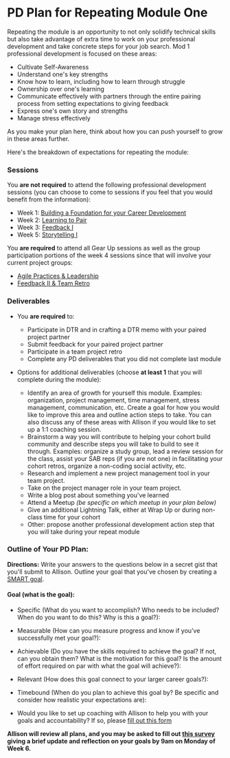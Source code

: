 # PD Plan for Repeating Module One
Repeating the module is an opportunity to not only solidify technical skills but also take advantage of extra time to work on your professional development and take concrete steps for your job search. Mod 1 professional development is focused on these areas:

* Cultivate Self-Awareness
* Understand one's key strengths
* Know how to learn, including how to learn through struggle
* Ownership over one's learning
* Communicate effectively with partners through the entire pairing process from setting expectations to giving feedback
* Express one's own story and strengths
* Manage stress effectively

As you make your plan here, think about how you can push yourself to grow in these areas further.

Here's the breakdown of expectations for repeating the module:

### Sessions
You **are not required** to attend the following professional development sessions (you can choose to come to sessions if you feel that you would benefit from the information):
   * Week 1: [Building a Foundation for your Career Development](https://github.com/turingschool/career-development-curriculum/blob/master/module_one/building_a_foundation.md) 
   * Week 2: [Learning to Pair](https://github.com/turingschool/career-development-curriculum/blob/master/module_one/learning_to_pair.md) 
   * Week 3: [Feedback I](https://github.com/turingschool/career-development-curriculum/blob/master/module_one/feedback_i.md)
   * Week 5: [Storytelling I](https://github.com/turingschool/career-development-curriculum/blob/master/module_one/storytelling_i.md)

You **are required** to attend all Gear Up sessions as well as the group participation portions of the week 4 sessions since that will involve your current project groups:
   * [Agile Practices & Leadership](https://github.com/turingschool/career-development-curriculum/blob/master/module_one/agile_practices_and_leadership.md)
   * [Feedback II & Team Retro](https://github.com/turingschool/career-development-curriculum/tree/master/module_one)
    
### Deliverables
* You **are required** to:
   * Participate in DTR and in crafting a DTR memo with your paired project partner
   * Submit feedback for your paired project partner
   * Participate in a team project retro
   * Complete any PD deliverables that you did not complete last module

* Options for additional deliverables (choose **at least 1** that you will complete during the module):
   * Identify an area of growth for yourself this module. Examples: organization, project management, time management, stress management, communication, etc. Create a goal for how you would like to improve this area and outline action steps to take. You can also discuss any of these areas with Allison if you would like to set up a 1:1 coaching session.
   * Brainstorm a way you will contribute to helping your cohort build community and describe steps you will take to build to see it through. Examples: organize a study group, lead a review session for the class, assist your SAB reps (if you are not one) in facilitating your cohort retros, organize a non-coding social activity, etc.
   * Research and implement a new project management tool in your team project.
   * Take on the project manager role in your team project. 
   * Write a blog post about something you've learned
   * Attend a Meetup *(be specific on which meetup in your plan below)*
   * Give an additional Lightning Talk, either at Wrap Up or during non-class time for your cohort
   * Other: propose another professional development action step that you will take during your repeat module

### Outline of Your PD Plan:
**Directions:** Write your answers to the questions below in a secret gist that you'll submit to Allison. Outline your goal that you've chosen by creating a [SMART goal](https://www.smartsheet.com/blog/essential-guide-writing-smart-goals). 

#### Goal (what is the goal): 

* Specific (What do you want to accomplish? Who needs to be included? When do you want to do this? Why is this a goal?): 

* Measurable (How can you measure progress and know if you’ve successfully met your goal?):

* Achievable (Do you have the skills required to achieve the goal? If not, can you obtain them? What is the motivation for this goal? Is the amount of effort required on par with what the goal will achieve?):

* Relevant (How does this goal connect to your larger career goals?):

* Timebound (When do you plan to achieve this goal by? Be specific and consider how realistic your expectations are):

* Would you like to set up coaching with Allison to help you with your goals and accountability? If so, please [fill out this form](https://goo.gl/forms/Z57ywysDRqhOKfHD2)

**Allison will review all plans, and you may be asked to fill out [this survey](https://goo.gl/forms/yY8pd8bcJGV3bPwq2) giving a brief update and reflection on your goals by 9am on Monday of Week 6.**   
